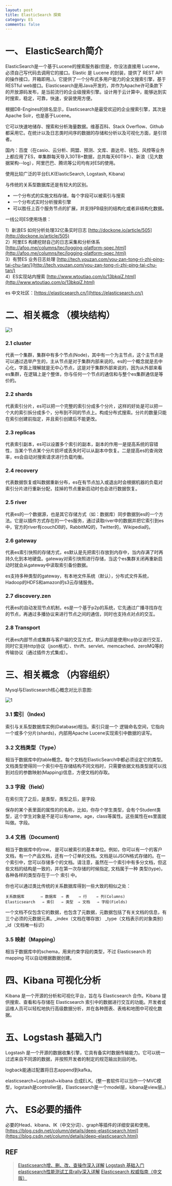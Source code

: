 ```yaml
---
layout: post
title: ElasticSearch 探索
category: ES
comments: false
---
```



# 一、 ElasticSearch简介

ElasticSearch是一个基于Lucene的搜索服务器(但是，你没法直接用 Lucene，必须自己写代码去调用它的接口。Elastic 是 Lucene 的封装，提供了 REST API 的操作接口，开箱即用。)。它提供了一个分布式多用户能力的全文搜索引擎，基于RESTful web接口。Elasticsearch是用Java开发的，并作为Apache许可条款下的开放源码发布，是当前流行的企业级搜索引擎。设计用于云计算中，能够达到实时搜索，稳定，可靠，快速，安装使用方便。

根据DB-Engines的排名显示，Elasticsearch是最受欢迎的企业搜索引擎，其次是Apache Solr，也是基于Lucene。

它可以快速地储存、搜索和分析海量数据。维基百科、Stack Overflow、Github 都采用它。在统计以及日志类时间序的数据的存储和分析以及可视化方面，是引领者。

国内：百度（在casio、云分析、网盟、预测、文库、直达号、钱包、风控等业务上都应用了ES，单集群每天导入30TB+数据，总共每天60TB+）、新浪（见大数据架构--log），阿里巴巴、腾讯等公司均有对ES的使用。

使用比较广泛的平台ELK(ElasticSearch, Logstash, Kibana)

与传统的关系型数据库还是有较大的区别。

- 一个分布式的实施文档存储，每个字段可以被索引与搜索
- 一个分布式实时分析搜索引擎
- 可以胜任上百个服务节点的扩展，并支持PB级别的结构化或者非结构化数据。

一线公司ES使用场景：

1）新浪ES 如何分析处理32亿条实时日志 [http://dockone.io/article/505](http://dockone.io/article/505)  
2）阿里ES 构建挖财自己的日志采集和分析体系 [http://afoo.me/columns/tec/logging-platform-spec.html](http://afoo.me/columns/tec/logging-platform-spec.html)   
3）有赞ES 业务日志处理 [http://tech.youzan.com/you-zan-tong-ri-zhi-ping-tai-chu-tan/](http://tech.youzan.com/you-zan-tong-ri-zhi-ping-tai-chu-tan/)   
4）ES实现站内搜索 [http://www.wtoutiao.com/p/13bkqiZ.html](http://www.wtoutiao.com/p/13bkqiZ.html)  

es 中文社区：[https://elasticsearch.cn/](https://elasticsearch.cn/)

# 二、相关概念 （模块结构）

![1](/images/201809/es-structure.png "模块结构")

### 2.1 cluster

代表一个集群，集群中有多个节点(Node)，其中有一个为主节点，这个主节点是可以通过选举产生的，主从节点是对于集群内部来说的。es的一个概念就是去中心化，字面上理解就是无中心节点，这是对于集群外部来说的，因为从外部来看es集群，在逻辑上是个整体，你与任何一个节点的通信和与整个es集群通信是等价的。

### 2.2 shards

代表索引分片，es可以把一个完整的索引分成多个分片，这样的好处是可以把一个大的索引拆分成多个，分布到不同的节点上。构成分布式搜索。分片的数量只能在索引创建前指定，并且索引创建后不能更改。

### 2.3 replicas

代表索引副本，es可以设置多个索引的副本，副本的作用一是提高系统的容错性，当某个节点某个分片损坏或丢失时可以从副本中恢复。二是提高es的查询效率，es会自动对搜索请求进行负载均衡。

### 2.4 recovery

代表数据恢复或叫数据重新分布，es在有节点加入或退出时会根据机器的负载对索引分片进行重新分配，挂掉的节点重新启动时也会进行数据恢复。

### 2.5 river

代表es的一个数据源，也是其它存储方式（如：数据库）同步数据到es的一个方法。它是以插件方式存在的一个es服务，通过读取river中的数据并把它索引到es中，官方的river有couchDB的，RabbitMQ的，Twitter的，Wikipedia的。

### 2.6 gateway

代表es索引快照的存储方式，es默认是先把索引存放到内存中，当内存满了时再持久化到本地硬盘。gateway对索引快照进行存储，当这个es集群关闭再重新启动时就会从gateway中读取索引备份数据。

es支持多种类型的gateway，有本地文件系统（默认），分布式文件系统，Hadoop的HDFS和amazon的s3云存储服务。

### 2.7 discovery.zen
代表es的自动发现节点机制，es是一个基于p2p的系统，它先通过广播寻找存在的节点，再通过多播协议来进行节点之间的通信，同时也支持点对点的交互。

### 2.8 Transport

代表es内部节点或集群与客户端的交互方式，默认内部是使用tcp协议进行交互，同时它支持http协议（json格式）、thrift、servlet、memcached、zeroMQ等的传输协议（通过插件方式集成）。

# 三、相关概念 （内容组织）

Mysql与Elasticsearch核心概念对比示意图:

![1](/images/201809/es-term-mapping.jpg "es-term-mapping")

### 3.1 索引（Index)

索引与关系型数据库实例(Database)相当。索引只是一个 逻辑命名空间，它指向一个或多个分片(shards)，内部用Apache Lucene实现索引中数据的读写。

### 3.2 文档类型（Type）

相当于数据库中的table概念。每个文档在ElasticSearch中都必须设定它的类型。文档类型使得同一个索引中在存储结构不同文档时，只需要依据文档类型就可以找到对应的参数映射(Mapping)信息，方便文档的存取。

### 3.3 字段（field）

在索引完了之后，是类型，类型之后，是字段.

保存的某个表里面的属性的的名称，比如，你存个学生类型，会有个Student类型，这个学生对象是不是可以有name，age，class等属性。这些属性在es里面就叫做。字段。

### 3.4 文档（Document)

相当于数据库中的row， 是可以被索引的基本单位。例如，你可以有一个的客户文档，有一个产品文档，还有一个订单的文档。文档是以JSON格式存储的。在一个索引中，您可以存储多个的文档。请注意，虽然在一个索引中有多分文档，但这些文档的结构是一致的，并在第一次存储的时候指定, 文档属于一种 类型(type)，各种各样的类型存在于一个 索引 中。

你也可以通过类比传统的关系数据库得到一些大致的相似之处：

    关系数据库       ⇒ 数据库  ⇒ 表    ⇒ 行    ⇒ 列(Columns)
    Elasticsearch   ⇒ 索引   ⇒ 类型  ⇒ 文档   ⇒ 字段(Fields)


一个文档不仅包含它的数据，也包含了元数据，元数据包括了有关文档的信息，有三个必须的元数据元素。\_index（文档在哪存放） \_type（文档表示的对象类别） \_id（文档唯一标识）

### 3.5 映射（Mapping）

相当于数据库中的schema，用来约束字段的类型，不过 Elasticsearch 的 mapping 可以自动根据数据创建。

# 四、Kibana 可视化分析

Kibana 是一个开源的分析和可视化平台，旨在与 Elasticsearch 合作。Kibana 提供搜索、查看和与存储在 Elasticsearch 索引中的数据进行交互的功能。开发者或运维人员可以轻松地执行高级数据分析，并在各种图表、表格和地图中可视化数据。

# 五、Logstash 基础入门

Logstash 是一个开源的数据收集引擎，它具有备实时数据传输能力。它可以统一过滤来自不同源的数据，并按照开发者的制定的规范输出到目的地。

logback能通过配置将日志append到kafka。

elasticsearch+Logstash+kibana 合成ELK。(整一套软件可以当作一个MVC模型，logstash是controller层，Elasticsearch是一个model层，kibana是view层。)

# 六、 ES必要的插件

必要的Head、kibana、IK（中文分词）、graph等插件的详细安装和使用。 [https://blog.csdn.net/column/details/deep-elasticsearch.html](https://blog.csdn.net/column/details/deep-elasticsearch.html)

## REF

> [Elasticsearch增、删、改、查操作深入详解](https://blog.csdn.net/laoyang360/article/details/51931981?utm_source=blogxgwz2)
> [Logstash 基础入门](https://www.extlight.com/2017/10/30/Logstash-%E5%9F%BA%E7%A1%80%E5%85%A5%E9%97%A8/)
> [elasticsearch性能测试工具rally深入详解](https://blog.csdn.net/laoyang360/article/details/52155481)
> [Elasticsearch 权威指南（中文版）](https://es.xiaoleilu.com/)


